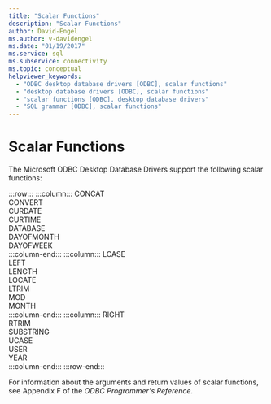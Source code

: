 ```yaml
---
title: "Scalar Functions"
description: "Scalar Functions"
author: David-Engel
ms.author: v-davidengel
ms.date: "01/19/2017"
ms.service: sql
ms.subservice: connectivity
ms.topic: conceptual
helpviewer_keywords:
  - "ODBC desktop database drivers [ODBC], scalar functions"
  - "desktop database drivers [ODBC], scalar functions"
  - "scalar functions [ODBC], desktop database drivers"
  - "SQL grammar [ODBC], scalar functions"
---
```

# Scalar Functions
The Microsoft ODBC Desktop Database Drivers support the following scalar functions:  

:::row:::
    :::column:::
        CONCAT  
        CONVERT  
        CURDATE  
        CURTIME  
        DATABASE  
        DAYOFMONTH  
        DAYOFWEEK  
    :::column-end:::
    :::column:::
        LCASE  
        LEFT  
        LENGTH  
        LOCATE  
        LTRIM  
        MOD  
        MONTH  
    :::column-end:::
    :::column:::
        RIGHT  
        RTRIM  
        SUBSTRING  
        UCASE  
        USER  
        YEAR  
    :::column-end:::
:::row-end:::

 For information about the arguments and return values of scalar functions, see Appendix F of the *ODBC Programmer's Reference.*
